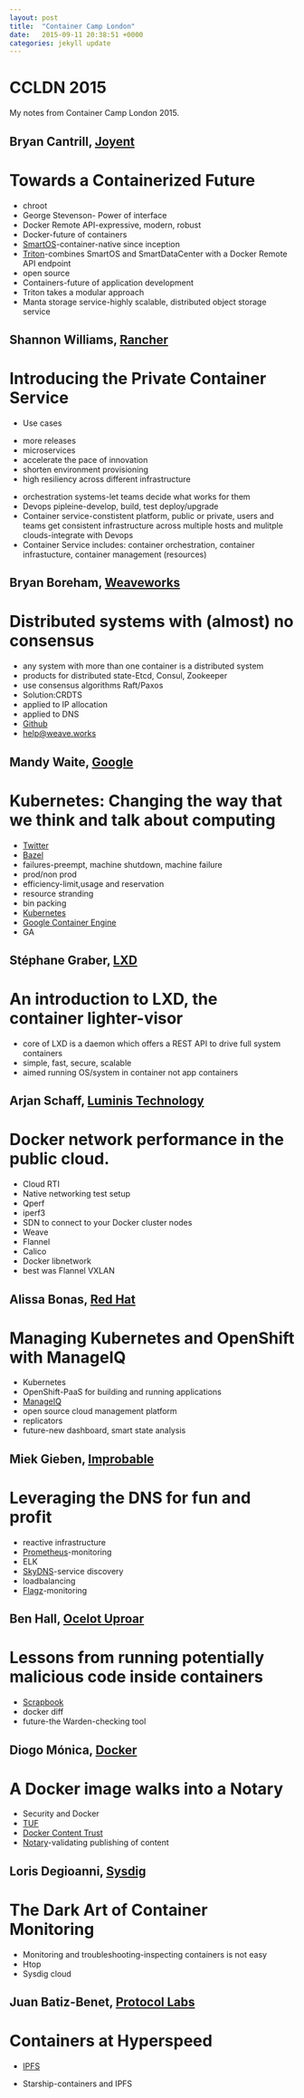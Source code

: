 ```yaml
---
layout: post
title:  "Container Camp London"
date:   2015-09-11 20:38:51 +0000
categories: jekyll update
---
```

# CCLDN 2015
My notes from Container Camp London 2015.

## Bryan Cantrill, [Joyent](https://www.joyent.com/)

# Towards a Containerized Future 
* chroot
* George Stevenson- Power of interface
* Docker Remote API-expressive, modern, robust
* Docker-future of containers
* [SmartOS](https://smartos.org/)-container-native since inception
* [Triton](http://www.joyent.com/?gclid=Cj0KEQjwj_SvBRC7k4DfkLHiuMABEiQAvPOaqSlpCg814EN5ezMOkXNWWv9qYro3BEl2PP1Lh-pwKGMaAvV98P8HAQ)-combines SmartOS and SmartDataCenter with a Docker Remote API endpoint
* open source
* Containers-future of application development
* Triton takes a modular approach
* Manta storage service-highly scalable, distributed object storage service

## Shannon Williams, [Rancher](http://rancher.com/)

# Introducing the Private Container Service
* Use cases
- more releases
- microservices
- accelerate the pace of innovation
- shorten environment provisioning
- high resiliency across different infrastructure
* orchestration systems-let teams decide what works for them
* Devops pipleine-develop, build, test deploy/upgrade
* Container service-constistent platform, public or private, users and teams get consistent infrastructure across multiple hosts and mulitple clouds-integrate with Devops
* Container Service includes: container orchestration, container infrastucture, container management (resources)

## Bryan Boreham, [Weaveworks](http://weave.works/)

# Distributed systems with (almost) no consensus 
* any system with more than one container is a distributed system
* products for distributed state-Etcd, Consul, Zookeeper
* use consensus algorithms Raft/Paxos
* Solution:CRDTS
* applied to IP allocation
* applied to DNS
* [Github](github.com/weaveworks)
* help@weave.works

## Mandy Waite, [Google](https://cloud.google.com/)

# Kubernetes: Changing the way that we think and talk about computing
* [Twitter](https://cloud.google.com/)
* [Bazel](http://bazel.io/)
* failures-preempt, machine shutdown, machine failure
* prod/non prod
* efficiency-limit,usage and reservation
* resource stranding
* bin packing
* [Kubernetes](http://kubernetes.io/)
* [Google Container Engine](https://cloud.google.com/container-engine/) 
* GA

## Stéphane Graber, [LXD](https://linuxcontainers.org/lxd/)

# An introduction to LXD, the container lighter-visor
* core of LXD is a daemon which offers a REST API to drive full system containers
* simple, fast, secure, scalable
* aimed running OS/system in container not app containers

## Arjan Schaff, [Luminis Technology](http://luminis-technologies.com/)

# Docker network performance in the public cloud.
* Cloud RTI
* Native networking test setup
* Qperf
* iperf3
* SDN to connect to your Docker cluster nodes
* Weave
* Flannel
* Calico
* Docker libnetwork
* best was Flannel VXLAN

## Alissa Bonas, [Red Hat](http://www.redhat.com/en)

# Managing Kubernetes and OpenShift with ManageIQ 
* Kubernetes
* OpenShift-PaaS for building and running applications
* [ManageIQ](http://manageiq.org/)
* open source cloud management platform
* replicators
* future-new dashboard, smart state analysis

## Miek Gieben, [Improbable](http://improbable.io/)

# Leveraging the DNS for fun and profit
* reactive infrastructure
* [Prometheus](http://prometheus.io/)-monitoring
* ELK
* [SkyDNS](https://github.com/skynetservices/skydns)-service discovery
* loadbalancing
* [Flagz](https://github.com/mwitkow-io/go-flagz)-monitoring

## Ben Hall, [Ocelot Uproar](https://twitter.com/ocelotuproar)

# Lessons from running potentially malicious code inside containers
* [Scrapbook](http://www.joinscrapbook.com/)
* docker diff
* future-the Warden-checking tool

## Diogo Mónica, [Docker](http://www.docker.com/)

# A Docker image walks into a Notary
* Security and Docker
* [TUF](http://theupdateframework.com/)
* [Docker Content Trust](https://blog.docker.com/2015/08/content-trust-docker-1-8/)
* [Notary](https://github.com/docker/notary)-validating publishing of content

## Loris Degioanni, [Sysdig](http://www.sysdig.org/)

# The Dark Art of Container Monitoring 
* Monitoring and troubleshooting-inspecting containers is not easy
* Htop
* Sysdig cloud

## Juan Batiz-Benet, [Protocol Labs](http://ipn.io/)

# Containers at Hyperspeed
* [IPFS](http://ipfs.io/)
+ Starship-containers and IPFS
